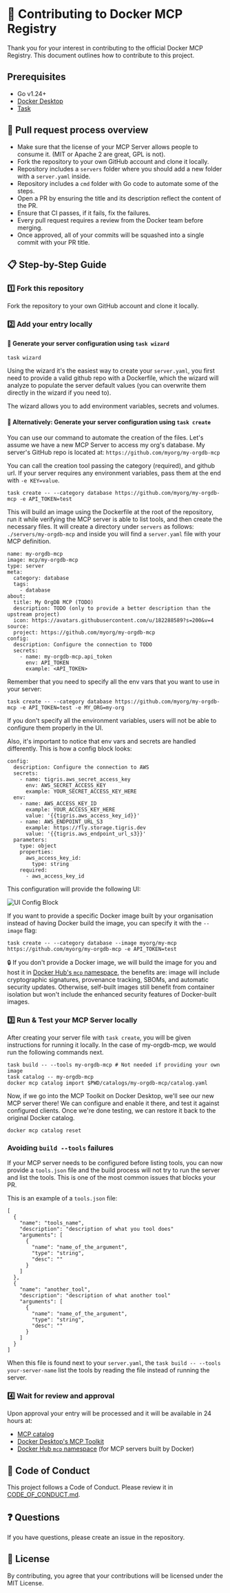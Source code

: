 # 🤝 Contributing to Docker MCP Registry

Thank you for your interest in contributing to the official Docker MCP Registry.
This document outlines how to contribute to this project.

## Prerequisites

- Go v1.24+
- [Docker Desktop](https://www.docker.com/products/docker-desktop/)
- [Task](https://taskfile.dev/)

## 🔄 Pull request process overview

- Make sure that the license of your MCP Server allows people to consume it. (MIT or Apache 2 are great, GPL is not).
- Fork the repository to your own GitHub account and clone it locally.
- Repository includes a `servers` folder where you should add a new folder with a `server.yaml` inside.
- Repository includes a `cmd` folder with Go code to automate some of the steps.
- Open a PR by ensuring the title and its description reflect the content of the PR.
- Ensure that CI passes, if it fails, fix the failures.
- Every pull request requires a review from the Docker team before merging.
- Once approved, all of your commits will be squashed into a single commit with your PR title.

## 📋 Step-by-Step Guide

### 1️⃣ Fork this repository

Fork the repository to your own GitHub account and clone it locally.

### 2️⃣ Add your entry locally

#### 🚀 Generate your server configuration using `task wizard`

```
task wizard
```

Using the wizard it's the easiest way to create your `server.yaml`, you first need to provide a valid github repo with a Dockerfile, which the wizard will analyze to populate the server default values (you can overwrite them directly in the wizard if you need to).

The wizard allows you to add environment variables, secrets and volumes.

#### 🚀 Alternatively: Generate your server configuration using `task create`

You can use our command to automate the creation of the files. Let's assume we have a new MCP Server to access my org's database. My server's GitHub repo is located at: `https://github.com/myorg/my-orgdb-mcp`

You can call the creation tool passing the category (required), and github url. If your server requires any environment variables, pass them at the end with `-e KEY=value`.

```
task create -- --category database https://github.com/myorg/my-orgdb-mcp -e API_TOKEN=test
```

This will build an image using the Dockerfile at the root of the repository, run it while verifying the MCP server is able to list tools, and then create the necessary files. It will create a directory under `servers` as follows: `./servers/my-orgdb-mcp` and inside you will find a `server.yaml` file with your MCP definition.

```
name: my-orgdb-mcp
image: mcp/my-orgdb-mcp
type: server
meta:
  category: database
  tags:
    - database
about:
  title: My OrgDB MCP (TODO)
  description: TODO (only to provide a better description than the upstream project)
  icon: https://avatars.githubusercontent.com/u/182288589?s=200&v=4
source:
  project: https://github.com/myorg/my-orgdb-mcp
config:
  description: Configure the connection to TODO
  secrets:
    - name: my-orgdb-mcp.api_token
      env: API_TOKEN
      example: <API_TOKEN>
```

Remember that you need to specify all the env vars that you want to use in your server:

```
task create -- --category database https://github.com/myorg/my-orgdb-mcp -e API_TOKEN=test -e MY_ORG=my-org
```

If you don't specify all the environment variables, users will not be able to configure them properly in the UI.

Also, it's important to notice that env vars and secrets are handled differently. This is how a config block looks:

```
config:
  description: Configure the connection to AWS
  secrets:
    - name: tigris.aws_secret_access_key
      env: AWS_SECRET_ACCESS_KEY
      example: YOUR_SECRET_ACCESS_KEY_HERE
  env:
    - name: AWS_ACCESS_KEY_ID
      example: YOUR_ACCESS_KEY_HERE
      value: '{{tigris.aws_access_key_id}}'
    - name: AWS_ENDPOINT_URL_S3
      example: https://fly.storage.tigris.dev
      value: '{{tigris.aws_endpoint_url_s3}}'
  parameters:
    type: object
    properties:
      aws_access_key_id:
        type: string
    required:
      - aws_access_key_id

```

This configuration will provide the following UI:

![UI Config Block](assets/img/config-ui.png)

If you want to provide a specific Docker image built by your organisation instead of having Docker build the image, you can specify it with the `--image` flag:

```
task create -- --category database --image myorg/my-mcp https://github.com/myorg/my-orgdb-mcp -e API_TOKEN=test
```

🔒 If you don't provide a Docker image, we will build the image for you and host it in [Docker Hub's `mcp` namespace](https://hub.docker.com/u/mcp), the benefits are: image will include cryptographic signatures, provenance tracking, SBOMs, and automatic security updates. Otherwise, self-built images still benefit from container isolation but won't include the enhanced security features of Docker-built images.

### 3️⃣ Run & Test your MCP Server locally

After creating your server file with `task create`, you will be given instructions for running it locally. In the case of my-orgdb-mcp, we would run the following commands next.

```
task build -- --tools my-orgdb-mcp # Not needed if providing your own image
task catalog -- my-orgdb-mcp
docker mcp catalog import $PWD/catalogs/my-orgdb-mcp/catalog.yaml
```

Now, if we go into the MCP Toolkit on Docker Desktop, we'll see our new MCP server there! We can configure and enable it there, and test it against configured clients. Once we're done testing, we can restore it back to the original Docker catalog.

```
docker mcp catalog reset
```

### Avoiding `build --tools` failures

If your MCP server needs to be configured before listing tools, you can now provide a `tools.json` file and the build process will not try to run
the server and list the tools. This is one of the most common issues that blocks your PR.

This is an example of a `tools.json` file:

```
[
  {
    "name": "tools_name",
    "description": "description of what you tool does"
    "arguments": [
      {
        "name": "name_of_the_argument",
        "type": "string",
        "desc": ""
      }
    ]
  },
  {
    "name": "another_tool",
    "description": "description of what another tool"
    "arguments": [
      {
        "name": "name_of_the_argument",
        "type": "string",
        "desc": ""
      }
    ]
  }
]
```

When this file is found next to your `server.yaml`, the `task build -- --tools your-server-name` list the tools by reading the file instead of
running the server.

### 4️⃣ Wait for review and approval

Upon approval your entry will be processed and it will be available in 24 hours at:

- [MCP catalog](https://hub.docker.com/mcp)
- [Docker Desktop's MCP Toolkit](https://www.docker.com/products/docker-desktop/)
- [Docker Hub `mcp` namespace](https://hub.docker.com/u/mcp) (for MCP servers built by Docker)

## 📜 Code of Conduct

This project follows a Code of Conduct. Please review it in
[CODE_OF_CONDUCT.md](CODE_OF_CONDUCT.md).

## ❓ Questions

If you have questions, please create an issue in the repository.

## 📄 License

By contributing, you agree that your contributions will be licensed under the MIT License.
